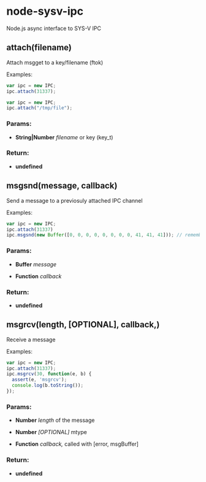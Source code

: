 node-sysv-ipc
=============

Node.js async interface to SYS-V IPC

## attach(filename)

Attach msgget to a key/filename (ftok)

Examples:
 ```javascript
 var ipc = new IPC;
 ipc.attach(31337);
 ```

 ```javascript
 var ipc = new IPC;
 ipc.attach("/tmp/file");
 ```

### Params: 

* **String|Number** *filename* or key (key_t)

### Return:

* **undefined** 

## msgsnd(message, callback)

Send a message to a previosuly attached IPC channel

Examples:
 ```javascript
 var ipc = new IPC;
 ipc.attach(31337)
 ipc.msgsnd(new Buffer([0, 0, 0, 0, 0, 0, 0, 0, 41, 41, 41])); // remember, at least 8 bytes
 ```

### Params: 

* **Buffer** *message* 

* **Function** *callback* 

### Return:

* **undefined** 

## msgrcv(length, [OPTIONAL], callback,)

Receive a message

Examples:
 ```javascript
 var ipc = new IPC;
 ipc.attach(31337);
 ipc.msgrcv(30, function(e, b) {
   assert(e, 'msgrcv');
   console.log(b.toString());
 });
 ```

### Params: 

* **Number** *length* of the message

* **Number** *[OPTIONAL]* mtype

* **Function** *callback,* called with [error, msgBuffer]

### Return:

* **undefined** 
